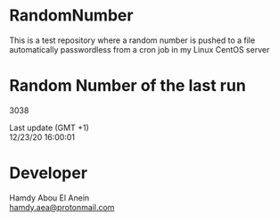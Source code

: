 # RandomNumber    
This is a test repository where a random number is pushed to a file automatically passwordless from a cron job in my Linux CentOS server    
# Random Number of the last run   
3038
      
Last update (GMT +1)    
12/23/20 16:00:01
# Developer    
Hamdy Abou El Anein   
hamdy.aea@protonmail.com
